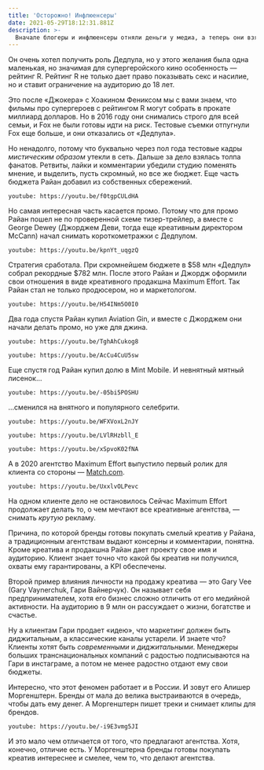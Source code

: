 ```yaml
---
title: 'Осторожно! Инфлюенсеры'
date: 2021-05-29T18:12:31.881Z
description: >-
  Вначале блогеры и инфлюенсеры отняли деньги у медиа, а теперь они взялись за агентства. Все началось с Райана Рейнольдса.
---
```

Он очень хотел получить роль Дедпула, но у этого желания была одна маленькая, но значимая для супергеройского кино особенность — рейтинг R. Рейтинг R не только дает право показывать секс и насилие, но и ставит ограничение на аудиторию до 18 лет.

Это после «Джокера» с Хоакином Фениксом мы с вами знаем, что фильмы про супергероев с рейтингом R могут собрать в прокате миллиард долларов. Но в 2016 году  они снимались строго для всей семьи, и Fox не были готовы идти на риск. Тестовые съемки отпугнули Fox еще больше, и они отказались от «Дедпула».

Но ненадолго, потому что буквально через пол года тестовые кадры *мистическим образом* утекли в сеть. Дальше за дело взялась толпа фанатов. Ретвиты, лайки и комментарии убедили студию поменять мнение, и выделить, пусть скромный, но все же бюджет. Еще часть бюджета Райан добавил из собственных сбережений.

`youtube: https://youtu.be/f0tgpCULdHA`

Но самая интересная часть касается промо. Потому что для промо Райан пошел не по проверенной схеме тизер-трейлер, а вместе с George Dewey (Джорджем Деви, тогда еще креативным директором McCann) начал снимать короткометражки с Дедпулом.

`youtube: https://youtu.be/kpnYt_uqgzQ`

Стратегия сработала. При скромнейшем бюджете в $58 млн «Дедпул» собрал рекордные $782 млн. После этого Райан и Джордж оформили свои отношения в виде креативного продакшна Maximum Effort. Так Райан стал не только продюсером, но и маркетологом.

`youtube: https://youtu.be/H54INm5O0I0`

Два года спустя Райан купил Aviation Gin, и вместе с Джорджем они начали делать промо, но уже для джина.

`youtube: https://youtu.be/TghAhCukog8`

`youtube: https://youtu.be/AcCu4CuU5sw`

Еще спустя год Райан купил долю в Mint Mobile. И невнятный мятный лисенок...

`youtube: https://youtu.be/-05bi5POSHU`

...сменился на внятного и популярного селебрити.

`youtube: https://youtu.be/WFXVoxL2nJY`

`youtube: https://youtu.be/LVlRHzbll_E`

`youtube: https://youtu.be/xSpvoK02fNA`

А в 2020 агентство Maximum Effort выпустило первый ролик для клиента со стороны —
[Match.com](http://match.com/).

`youtube: https://youtu.be/UxxlvOLPevc`

На одном клиенте дело не остановилось Сейчас Maximum Effort продолжает делать то, о чем мечтают все креативные агентства, — снимать *крутую* рекламу.

Причина, по которой бренды готовы покупать смелый креатив у Райана, а традиционным агентствам выдают консерны и комментарии, понятна. Кроме креатива и продакшна Райан дает проекту свое имя и аудиторию. Клиент знает точно что какой бы креатив ни получился, охваты ему гарантированы, а KPI обеспечены.

Второй пример влияния личности на продажу креатива — это Gary Vee (Gary Vaynerchuk, Гари Вайнерчук). Он называет себя предпринимателем, хотя его бизнес сложно отличить от его медийной активности. На аудиторию в 9 млн он рассуждает о жизни, богатстве и счастье.

Ну а клиентам Гари продает «идею», что маркетинг должен быть диджитальным, а классические каналы устарели. И знаете что? Клиенты хотят быть *современными* и *диджитальными*. Менеджеры больших транснациональных компаний с радостью подписываются на Гари в инстаграме, а потом не менее радостно отдают ему свои бюджеты.

Интересно, что этот феномен работает и в России. И зовут его Алишер Моргенштерн. Бренды от мала до велика выстраиваются в очередь, чтобы дать ему денег. А Моргенштерн пишет треки и снимает клипы для брендов.

`youtube: https://youtu.be/-i9E3vmg5JI`

И это мало чем отличается от того, что предлагают агентства. Хотя, конечно, отличие есть. У Моргенштерна бренды готовы покупать креатив интереснее и смелее, чем то, что делают агентства.